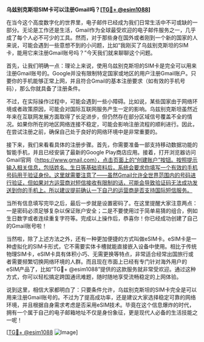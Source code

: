 **乌兹别克斯坦SIM卡可以注册Gmail吗？[[TG💪+ @esim1088](https://t.me/s/esim1088)]**

在当今这个高度数字化的世界里，电子邮件已经成为我们日常生活中不可或缺的一部分。无论是工作还是生活，Gmail作为全球最受欢迎的电子邮件服务之一，几乎成了每个人必不可少的工具。然而，对于那些身在国外或者刚到一个新的国家的人来说，可能会遇到一些意想不到的小问题，比如“我刚买了乌兹别克斯坦的SIM卡，能用它来注册Gmail账号吗？”今天我们就来聊聊这个问题。

首先，让我们明确一点：理论上来说，使用乌兹别克斯坦的SIM卡是完全可以用来注册Gmail账号的。Google并没有限制特定国家或地区的用户注册Gmail账户。只要你的手机能够正常上网，并且符合Gmail的基本注册要求（如有效的手机号码），那么你就具备了注册条件。

不过，在实际操作过程中，可能会遇到一些小障碍。比如说，某些国家由于网络环境或者政策原因，可能会对国际互联网服务产生一定的影响。乌兹别克斯坦虽然近年来在互联网发展方面取得了长足进步，但仍然存在部分区域信号覆盖不全的情况。如果你所在的地区网络连接不稳定，可能会影响注册流程的顺利进行。因此，在尝试注册之前，确保自己处于良好的网络环境中是非常重要的。

接下来，我们来看看具体的注册步骤。首先，你需要准备一部支持移动数据功能的智能手机，并且已经安装了最新的Google Play商店应用。接着，打开浏览器访问Gmail官网（https://www.gmail.com），点击页面上的“创建账户”按钮。按照提示输入相关信息，包括姓名、生日等基础资料后，系统会要求你填写一个有效的手机号码用于验证身份。这里就需要注意了——虽然Gmail允许全世界范围内的号码进行验证，但如果对方运营商对短信接收有限制的话，可能会导致验证码无法成功发送到你的手机上。所以建议提前确认一下自己的运营商是否支持国际短信服务。

当所有信息填写完毕之后，最后一步就是设置密码了。在这里提醒大家注意两点：一是密码必须足够复杂以保证账户安全；二是不要使用过于简单易猜的组合，例如生日数字或者连续重复字符等。完成以上操作后，恭喜你！你已经成功创建了自己的Gmail账号啦！

当然啦，除了上述方法之外，还有一种更加便捷的方式叫做eSIM卡。eSIM卡是一种虚拟化的SIM卡形式，它不需要实体卡槽就能直接嵌入设备中使用。相比于传统物理SIM卡，eSIM卡具有体积小巧、无需更换等特点，非常适合经常出国旅行或者需要频繁切换网络环境的人群。而且现在市面上已经有专门针对海外用户的eSIM产品了，比如“TG💪+ @esim1088”提供的这款服务就非常受欢迎。通过这种方式，你可以轻松搞定跨国通讯难题，随时随地享受流畅稳定的上网体验。

说到这里，相信大家都明白了：只要条件允许，乌兹别克斯坦的SIM卡完全是可以用来注册Gmail账号的。不过为了提高成功率，还是建议大家选择稳定可靠的网络环境，并且根据自身需求考虑是否采用eSIM技术。毕竟在这个信息爆炸的时代，拥有一个属于自己的电子邮箱地址不仅是身份象征，更是现代人必备的生活技能之一呢！

[[TG💪+ @esim1088](https://t.me/s/esim1088) ![Image](https://i.postimg.cc/4NQfJmqS/Snipaste-2025-05-13-00-14-12.png)]